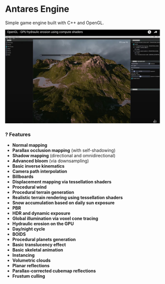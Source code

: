 # Antares Engine
Simple game engine built with C++ and OpenGL.

![Antares engine overview](images/antares_engine_preview.jpg)

### ? Features

- **Normal mapping**  
- **Parallax occlusion mapping** (with self-shadowing)  
- **Shadow mapping** (directional and omnidirectional)  
- **Advanced bloom** (via downsampling)  
- **Basic inverse kinematics**  
- **Camera path interpolation**  
- **Billboards**  
- **Displacement mapping via tessellation shaders**  
- **Procedural wind**  
- **Procedural terrain generation**  
- **Realistic terrain rendering using tessellation shaders**  
- **Snow accumulation based on daily sun exposure**  
- **PBR**  
- **HDR and dynamic exposure**  
- **Global illumination via voxel cone tracing**  
- **Hydraulic erosion on the GPU**  
- **Day/night cycle**  
- **BOIDS**  
- **Procedural planets generation**  
- **Basic translucency effect**  
- **Basic skeletal animation**  
- **Instancing**  
- **Volumetric clouds**  
- **Planar reflections**  
- **Parallax-corrected cubemap reflections**  
- **Frustum culling**




